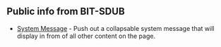 ## Public info from BIT-SDUB
- [System Message](https://bit-sdub.github.io/systemMessage/) - Push out a collapsable system message that will display in from of all other content on the page.